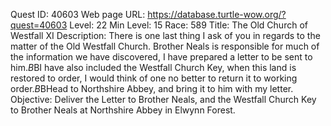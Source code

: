 Quest ID: 40603
Web page URL: https://database.turtle-wow.org/?quest=40603
Level: 22
Min Level: 15
Race: 589
Title: The Old Church of Westfall XI
Description: There is one last thing I ask of you in regards to the matter of the Old Westfall Church. Brother Neals is responsible for much of the information we have discovered, I have prepared a letter to be sent to him.$B$BI have also included the Westfall Church Key, when this land is restored to order, I would think of one no better to return it to working order.$B$BHead to Northshire Abbey, and bring it to him with my letter.
Objective: Deliver the Letter to Brother Neals, and the Westfall Church Key to Brother Neals at Northshire Abbey in Elwynn Forest.
